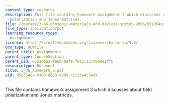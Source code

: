 ```yaml
---
content_type: resource
description: This file contains homework assignment 3 which discusses about field
  polarization and Jones matrices.
file: /courses/3-46-photonic-materials-and-devices-spring-2006/95e354ca9169d6039805cc22ca4c3eda_3_46_homework_3.pdf
file_type: application/pdf
learning_resource_types:
- Assignments
license: https://creativecommons.org/licenses/by-nc-sa/4.0/
ocw_type: OCWFile
parent_title: Assignments
parent_type: CourseSection
parent_uid: 0522daa3-fe6b-0afe-f812-137c060e1ff6
resourcetype: Document
title: 3_46_homework_3.pdf
uid: 95e354ca-9169-d603-9805-cc22ca4c3eda
---
```

This file contains homework assignment 3 which discusses about field polarization and Jones matrices.